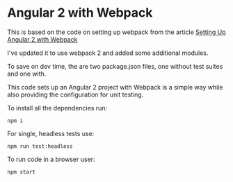 # Angular 2 with Webpack

This is based on the code on setting up webpack from the article 
[
Setting Up Angular 2 with Webpack](https://semaphoreci.com/community/tutorials/setting-up-angular-2-with-webpack)

I've updated it to use webpack 2 and added some additional modules.

To save on dev time, the are two package.json files, one without test suites and one with.

This code sets up an Angular 2 project with Webpack is a simple way while
also providing the configuration for unit testing.

To install all the dependencies run:

```shell
npm i
```

For single, headless tests use:

```shell
npm run test:headless
```

To run code in a browser user:

```shell
npm start
```
